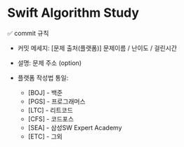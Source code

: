 # Swift Algorithm Study



✅ commit 규칙

- 커밋 메세지: [문제 출처(플랫폼)] 문제이름 / 난이도 / 걸린시간
- 설명: 문제 주소 (option)

- 플랫폼 작성법 통일:
  - [BOJ] - 백준
  - [PGS] - 프로그래머스
  - [LTC] - 리트코드
  - [CFS] - 코드포스
  - [SEA] - 삼성SW Expert Academy
  - [ETC] - 그외
